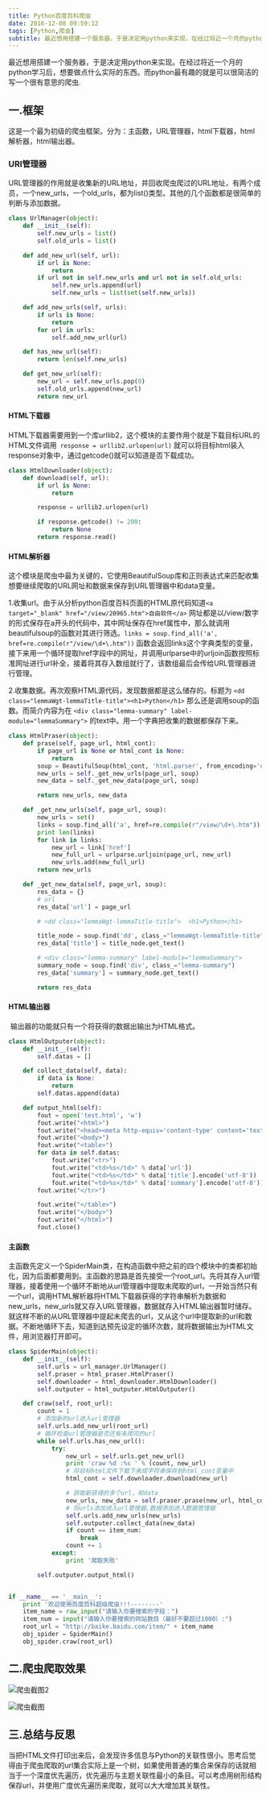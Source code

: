 ```yaml
---
title: Python百度百科爬虫
date: 2016-12-08 09:59:12
tags: [Python,爬虫]
subtitle: 最近想用搭建一个服务器，于是决定用python来实现。在经过将近一个月的python学习后，想要做点什么实际的东西。而python最有趣的就是可以很简洁的写一个很有意思的爬虫。
---
```


​	最近想用搭建一个服务器，于是决定用python来实现。在经过将近一个月的python学习后，想要做点什么实际的东西。而python最有趣的就是可以很简洁的写一个很有意思的爬虫.

## 一.框架

​	这是一个最为初级的爬虫框架。分为：主函数，URL管理器，html下载器，html解析器，html输出器。

### URl管理器

​	URL管理器的作用就是收集新的URL地址，并回收爬虫爬过的URL地址，有两个成员，一个new_urls，一个old_urls，都为list()类型。其他的几个函数都是很简单的判断与添加数据。

```python
class UrlManager(object):
    def __init__(self):
        self.new_urls = list()
        self.old_urls = list()

    def add_new_url(self, url):
        if url is None:
            return
        if url not in self.new_urls and url not in self.old_urls:
            self.new_urls.append(url)
            self.new_urls = list(set(self.new_urls))

    def add_new_urls(self, urls):
        if urls is None:
            return
        for url in urls:
            self.add_new_url(url)

    def has_new_url(self):
        return len(self.new_urls)

    def get_new_url(self):
        new_url = self.new_urls.pop(0)
        self.old_urls.append(new_url)
        return new_url
```

#### HTML下载器

​	HTML下载器需要用到一个库urllib2，这个模块的主要作用个就是下载目标URL的HTML文件调用` response = urllib2.urlopen(url)` 就可以将目标html装入response对象中，通过getcode()就可以知道是否下载成功。

```python
class HtmlDownloader(object):
    def download(self, url):
        if url is None:
            return

        response = urllib2.urlopen(url)

        if response.getcode() != 200:
            return None
        return response.read()

```

#### HTML解析器

​	这个模块是爬虫中最为关键的，它使用BeautifulSoup库和正则表达式来匹配收集想要继续爬取的URL网址和数据来保存到URL管理器中和data变量。

1.收集url。由于从分析python百度百科页面的HTML原代码知道`<a target="_blank" href="/view/20965.htm">自由软件</a>` 网址都是以/view/数字 的形式保存在a开头的代码中，其中网址保存在href属性中，那么就调用beautifulsoup的函数对其进行筛选。`links = soup.find_all('a', href=re.compile(r"/view/\d+\.htm"))`	函数会返回links这个字典类型的变量，接下来用一个循环提取href字段中的网址，并调用urlparse中的urljoin函数按照标准网址进行url补全，接着将其存入数组就行了，该数组最后会传给URL管理器进行管理。 	

2.收集数据。再次观察HTML源代码，发现数据都是这么储存的。标题为  `<dd class="lemmaWgt-lemmaTitle-title"><h1>Python</h1>` 那么还是调用soup的函数。而简介内容为在 `<div class="lemma-summary" label-module="lemmaSummary">`  的text中。用一个字典把收集的数据都保存下来。

```python
class HtmlPraser(object):
    def prase(self, page_url, html_cont):
        if page_url is None or html_cont is None:
            return
        soup = BeautifulSoup(html_cont, 'html.parser', from_encoding='utf-8')
        new_urls = self._get_new_urls(page_url, soup)
        new_data = self._get_new_data(page_url, soup)

        return new_urls, new_data

    def _get_new_urls(self, page_url, soup):
        new_urls = set()
        links = soup.find_all('a', href=re.compile(r"/view/\d+\.htm"))
        print len(links)
        for link in links:
            new_url = link['href']
            new_full_url = urlparse.urljoin(page_url, new_url)
            new_urls.add(new_full_url)
        return new_urls

    def _get_new_data(self, page_url, soup):
        res_data = {}
        # url
        res_data['url'] = page_url

        # <dd class="lemmaWgt-lemmaTitle-title">  <h1>Python</h1>

        title_node = soup.find('dd', class_="lemmaWgt-lemmaTitle-title").find('h1')
        res_data['title'] = title_node.get_text()

        # <div class="lemma-summary" label-module="lemmaSummary">
        summary_node = soup.find('div', class_="lemma-summary")
        res_data['summary'] = summary_node.get_text()

        return res_data
```

#### HTML输出器

​	输出器的功能就只有一个将获得的数据出输出为HTML格式。

```python
class HtmlOutputer(object):
    def __init__(self):
        self.datas = []

    def collect_data(self, data):
        if data is None:
            return
        self.datas.append(data)

    def output_html(self):
        fout = open('test.html', 'w')
        fout.write("<html>")
        fout.write("<head><meta http-equiv='content-type' content='text/html;charset=utf-8'></head>")
        fout.write("<body>")
        fout.write("<table>")
        for data in self.datas:
            fout.write("<tr>")
            fout.write("<td>%s</td>" % data['url'])
            fout.write("<td>%s</td>" % data['title'].encode('utf-8'))
            fout.write("<td>%s</td>" % data['summary'].encode('utf-8'))
        fout.write("</tr>")

        fout.write("</table>")
        fout.write("</body>")
        fout.write("</html>")
        fout.close()
```

#### 主函数

​	主函数先定义一个SpiderMain类，在构造函数中把之前的四个模块中的类都初始化，因为后面都要用到。主函数的思路是首先接受一个root_url。先将其存入url管理器，接着使用一个循环不断地从url管理器中提取未爬取的url，一开始当然只有一个url，调用HTML解析器将HTML下载器获得的字符串解析为数据和new_urls，new_urls就又存入URL管理器，数据就存入HTML输出器暂时储存。就这样不断的从URL管理器中提起未爬去的url，又从这个url中提取新的url和数据。不断地循环下去，知道到达预先设定的循环次数，就将数据输出为HTML文件，用浏览器打开即可。

```python
class SpiderMain(object):
    def __init__(self):
        self.urls = url_manager.UrlManager()
        self.praser = html_praser.HtmlPraser()
        self.downloader = html_downloader.HtmlDownloader()
        self.outputer = html_outputer.HtmlOutputer()

    def craw(self, root_url):
        count = 1
        # 添加新的url进入url管理器
        self.urls.add_new_url(root_url)
        # 循环检查url管理器是否还有未爬完的url
        while self.urls.has_new_url():
            try:
                new_url = self.urls.get_new_url()
                print 'craw %d :%s ' % (count, new_url)
                # 将目标html文件下载下来成字符串保存到html_cont变量中
                html_cont = self.downloader.download(new_url)

                # 获取新获得的多个url，和data
                new_urls, new_data = self.praser.prase(new_url, html_cont)
                # 将urls添加进入url管理器,数据添加进入数据管理器
                self.urls.add_new_urls(new_urls)
                self.outputer.collect_data(new_data)
                if count == item_num:
                    break
                count += 1
            except:
                print '爬取失败'

        self.outputer.output_html()


if __name__ == '__main__':
    print '欢迎使用百度百科超级爬虫!!!--------'
    item_name = raw_input("请输入你要搜索的字段：")
    item_num = input("请输入你要搜索的网站数目（最好不要超过1000）:")
    root_url = "http://baike.baidu.com/item/" + item_name
    obj_spider = SpiderMain()
    obj_spider.craw(root_url)

```

## 二.爬虫爬取效果

![爬虫截图2](/image/爬虫截图2.PNG)

![爬虫截图](/image/爬虫截图.PNG)

## 三.总结与反思

​	当把HTML文件打印出来后，会发现许多信息与Python的关联性很小。思考后觉得由于爬虫爬取的url集合实际上是一个树，如果使用普通的集合来保存的话就相当于一个深度优先遍历，优先遍历与主题关联性最小的条目。可以考虑用树形结构保存url，并使用广度优先遍历来爬取，就可以大大增加其关联性。
